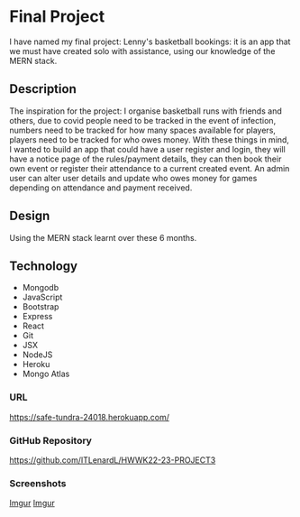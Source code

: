 # Final Project
I have named my final project: Lenny's basketball bookings: it is an app that we must have created solo with assistance, using our knowledge of the MERN stack.

## Description
The inspiration for the project: I organise basketball runs with friends and others, due to covid people need to be tracked in the event of infection, numbers need to be tracked for how many spaces available for players, players need to be tracked for who owes money. With these things in mind, I wanted to build an app that could have a user register and login, they will have a notice page of the rules/payment details, they can then book their own event or register their attendance to a current created event. An admin user can alter user details and update who owes money for games depending on attendance and payment received.

## Design
Using the MERN stack learnt over these 6 months.

## Technology
* Mongodb
* JavaScript
* Bootstrap
* Express
* React
* Git
* JSX
* NodeJS
* Heroku
* Mongo Atlas

### URL
https://safe-tundra-24018.herokuapp.com/

### GitHub Repository
https://github.com/ITLenardL/HWWK22-23-PROJECT3

### Screenshots

[Imgur](https://imgur.com/B5my5jm)
[Imgur](https://imgur.com/undefined)


